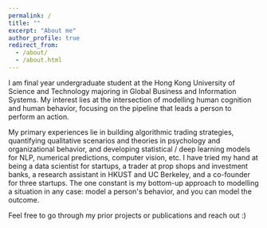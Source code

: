 ```yaml
---
permalink: /
title: ""
excerpt: "About me"
author_profile: true
redirect_from: 
  - /about/
  - /about.html
---
```


I am final year undergraduate student at the Hong Kong University of Science and Technology majoring in Global Business and Information Systems. My interest lies at the intersection of modelling human cognition and human behavior, focusing on the pipeline that leads a person to perform an action. 

My primary experiences lie in building algorithmic trading strategies, quantifying qualitative scenarios and theories in psychology and organizational behavior, and developing statistical / deep learning models for NLP, numerical predictions, computer vision, etc. I have tried my hand at being a data scientist for startups, a trader at prop shops and investment banks, a research assistant in HKUST and UC Berkeley, and a co-founder for three startups. The one constant is my bottom-up approach to modelling a situation in any case: model a person's behavior, and you can model the outcome. 

Feel free to go through my prior projects or publications and reach out :)
